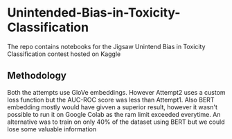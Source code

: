 # Unintended-Bias-in-Toxicity-Classification

The repo contains notebooks for the Jigsaw Unintend Bias in Toxicity Classification contest hosted on Kaggle

## Methodology

Both the attempts use GloVe embeddings. However Attempt2 uses a custom loss function but the AUC-ROC score was less than Attempt1. Also BERT embedding mostly would have givven a superior result, however it wasn't possible to run it on Google Colab as the ram limit exceeded everytime. An alternative was to train on only 40% of the dataset using BERT but we could lose some valuable information